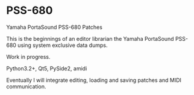 # PSS-680
Yamaha PortaSound PSS-680 Patches

This is the beginnings of an editor librarian the Yamaha PortaSound PSS-680 using system exclusive data dumps. 

Work in progress.  

Python3.2+, Qt5, PySide2, amidi

Eventually I will integrate editing, loading and saving patches and MIDI communication. 
